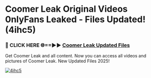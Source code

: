 # Coomer Leak Original Videos 0nlyFans Leaked - Files Updated! (4ihc5)

<h3>🔴 CLICK HERE 🌐==►► <a href="https://best4dudes.click/HH4t6V" rel="nofollow">Coomer Leak Updated Files</a></h3>

Get Coomer Leak and all content. Now you can access all videos and pictures of Coomer Leak. New Updated Files 2025!

[![4ihc5](https://github.com/user-attachments/assets/8c521d6e-e6e3-4a75-9320-d58ab9d79d5b)](https://best4dudes.click/HH4t6V)
